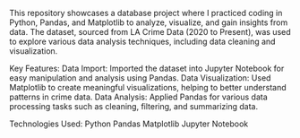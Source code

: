 
This repository showcases a database project where I practiced coding in Python, Pandas, and Matplotlib to analyze, visualize, and gain insights from data. The dataset, sourced from LA Crime Data (2020 to Present), was used to explore various data analysis techniques, including data cleaning and visualization.

Key Features:
Data Import: Imported the dataset into Jupyter Notebook for easy manipulation and analysis using Pandas.
Data Visualization: Used Matplotlib to create meaningful visualizations, helping to better understand patterns in crime data.
Data Analysis: Applied Pandas for various data processing tasks such as cleaning, filtering, and summarizing data.

Technologies Used:
Python
Pandas
Matplotlib
Jupyter Notebook
